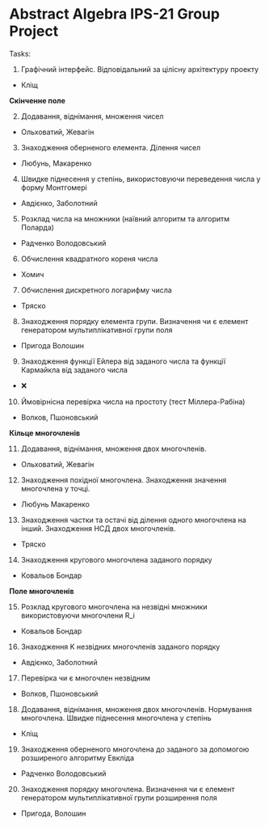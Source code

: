 # Abstract Algebra IPS-21 Group Project
Tasks:
1. Графічний інтерфейс. Відповідальний за цілісну архітектуру проекту
- Кліщ

**Скінченне поле**

2. Додавання, віднімання, множення чисел
- Ольховатий, Жевагін
3. Знаходження оберненого елемента. Ділення чисел
- Любунь, Макаренко 
4. Швидке піднесення у степінь, використовуючи переведення числа у форму Монтгомері
- Авдієнко, Заболотний 
5. Розклад числа на множники (наївний алгоритм та алгоритм Поларда) 
- Радченко Володовський 
6. Обчислення квадратного кореня числа 
- Хомич
7. Обчислення дискретного логарифму числа
- Тряско
8. Знаходження порядку елемента групи. Визначення чи є елемент генератором мультиплікативної групи поля
- Пригода Волошин 
9. Знаходження функції Ейлера від заданого числа  та функції Кармайкла від заданого числа 
- ❌
10. Ймовірнісна перевірка числа на простоту (тест Міллера-Рабіна) 
- Волков, Пшоновський 

**Кільце многочленів**

11. Додавання, віднімання, множення двох многочленів.
- Ольховатий, Жевагін
12. Знаходження похідної многочлена. Знаходження значення многочлена у точці.
- Любунь Макаренко 
13. Знаходження частки та остачі від ділення одного многочлена на інший. Знаходження НСД двох многочленів.
- Тряско
14. Знаходження кругового многочлена заданого порядку
- Ковальов Бондар 

**Поле многочленів**

15. Розклад кругового многочлена на незвідні множники використовуючи многочлени R_i
- Ковальов Бондар 
16. Знаходження K незвідних многочленів заданого порядку
- Авдієнко, Заболотний 
17. Перевірка чи є многочлен незвідним
- Волков, Пшоновський
18. Додавання, віднімання, множення двох многочленів. Нормування многочлена. Швидке піднесення многочлена у степінь
- Кліщ
19. Знаходження оберненого многочлена до заданого за допомогою розширеного алгоритму Евкліда
- Pадченко Володовський
20. Знаходження порядку многочлена. Визначення чи є елемент генератором мультиплікативної групи розширення поля
- Пригода,   Волошин
